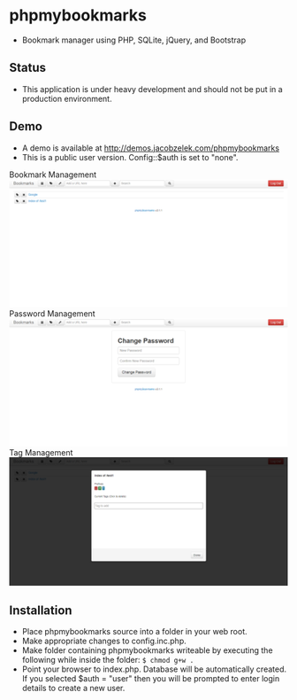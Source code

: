 phpmybookmarks
==============
- Bookmark manager using PHP, SQLite, jQuery, and Bootstrap

Status
------
- This application is under heavy development and should not be put in a production environment.

Demo
----
- A demo is available at http://demos.jacobzelek.com/phpmybookmarks
- This is a public user version. Config::$auth is set to "none".

Bookmark Management
![bookmark-management](https://github.com/dineshkummarc/phpmybookmarks/blob/master/screenshot/bookmark-management.png)
Password Management
![password-management](https://github.com/dineshkummarc/phpmybookmarks/blob/master/screenshot/password-management.png)
Tag Management
![tag-management](https://github.com/dineshkummarc/phpmybookmarks/blob/master/screenshot/tag-management.png)

Installation
------------
- Place phpmybookmarks source into a folder in your web root.
- Make appropriate changes to config.inc.php.
- Make folder containing phpmybookmarks writeable by executing the following while inside the folder:
  ```$ chmod g+w .```
- Point your browser to index.php. Database will be automatically created. If you selected $auth = "user" then you will be prompted to enter login details to create a new user.

